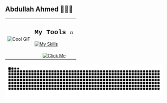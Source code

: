 ## Abdullah Ahmed 🤖🚀🦾

<table>
  <tr>
    <td><img src="https://media.tenor.com/_VcD3-ShQlgAAAAi/space-planet.gif" alt="Cool GIF"></td>
    <td>
      <h2 style="font-family: 'Courier New', monospace">My Tools 🔨</h2>
      <a href="https://skillicons.dev">
        <img src="https://skillicons.dev/icons?i=java,html,css,js,python,opencv,pytorch,linkedin,notion,unity,blender,react,flutter,dart,npm&perline=5" alt="My Skills">
      </a>
      <br>
      <div style="text-align: center; margin-top: 20px;">
        <a href="https://linktr.ee/abdulahmd">
          <img src="https://img.shields.io/badge/linktree-39E09B?style=for-the-badge&logo=linktree&logoColor=white" alt="Click Me">
        </a>
      </div>
    </td>
  </tr>
</table>

<picture>
  <source media="(prefers-color-scheme: dark)" srcset="https://raw.githubusercontent.com/abdulahmd/abdulahmd/output/github-contribution-grid-snake-dark.svg">
  <source media="(prefers-color-scheme: light)" srcset="https://raw.githubusercontent.com/abdulahmd/abdulahmd/output/github-contribution-grid-snake.svg">
  <img alt="github contribution grid snake animation" src="https://raw.githubusercontent.com/abdulahmd/abdulahmd/output/github-contribution-grid-snake.svg">
</picture>
